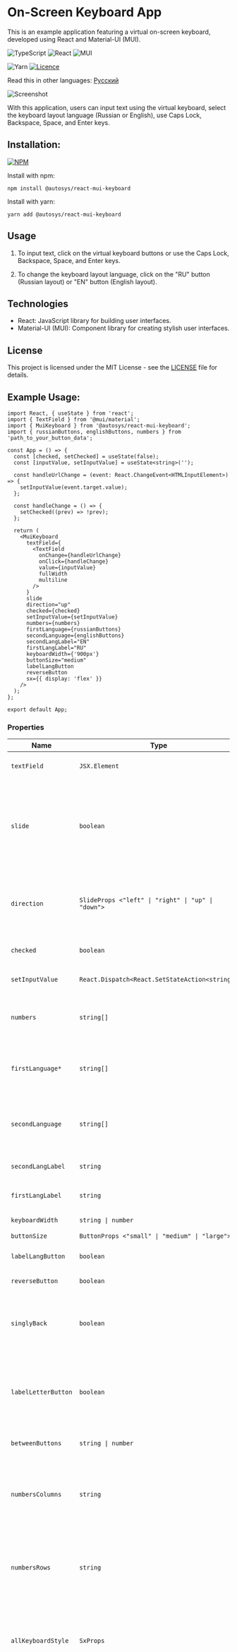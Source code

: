 # On-Screen Keyboard App

This is an example application featuring a virtual on-screen keyboard, developed using React and Material-UI (MUI).

![TypeScript](https://img.shields.io/badge/typescript-%23007ACC.svg?style=for-the-badge&logo=typescript&logoColor=white)
![React](https://img.shields.io/badge/react-%2320232a.svg?style=for-the-badge&logo=react&logoColor=%2361DAFB)
![MUI](https://img.shields.io/badge/MUI-%230081CB.svg?style=for-the-badge&logo=mui&logoColor=white)

![Yarn](https://img.shields.io/badge/yarn-%232C8EBB.svg?style=for-the-badge&logo=yarn&logoColor=white)
[![Licence](https://img.shields.io/github/license/Ileriayo/markdown-badges?style=for-the-badge)](./LICENSE)

Read this in other languages: [Русский](README.ru.md)

![Screenshot](./screenshots/en_screen.png)

<!-- <hr> -->

With this application, users can input text using the virtual keyboard, select the keyboard layout language (Russian or English), use Caps Lock, Backspace, Space, and Enter keys.

## Installation:

[![NPM](https://nodei.co/npm/@autosys/react-mui-keyboard.png?downloads=true&stars=true)](https://www.npmjs.com/package/@autosys/react-mui-keyboard)

Install with npm:

`npm install @autosys/react-mui-keyboard`

Install with yarn:

`yarn add @autosys/react-mui-keyboard`

## Usage

1. To input text, click on the virtual keyboard buttons or use the Caps Lock, Backspace, Space, and Enter keys.

2. To change the keyboard layout language, click on the "RU" button (Russian layout) or "EN" button (English layout).

## Technologies

- React: JavaScript library for building user interfaces.
- Material-UI (MUI): Component library for creating stylish user interfaces.

## License

This project is licensed under the MIT License - see the [LICENSE](LICENSE) file for details.

## Example Usage:

```tsx
import React, { useState } from 'react';
import { TextField } from '@mui/material';
import { MuiKeyboard } from '@autosys/react-mui-keyboard';
import { russianButtons, englishButtons, numbers } from 'path_to_your_button_data';

const App = () => {
  const [checked, setChecked] = useState(false);
  const [inputValue, setInputValue] = useState<string>('');

  const handleUrlChange = (event: React.ChangeEvent<HTMLInputElement>) => {
    setInputValue(event.target.value);
  };

  const handleChange = () => {
    setChecked((prev) => !prev);
  };

  return (
    <MuiKeyboard
      textField={
        <TextField
          onChange={handleUrlChange}
          onClick={handleChange}
          value={inputValue}
          fullWidth
          multiline
        />
      }
      slide
      direction="up"
      checked={checked}
      setInputValue={setInputValue}
      numbers={numbers}
      firstLanguage={russianButtons}
      secondLanguage={englishButtons}
      secondLangLabel="EN"
      firstLangLabel="RU"
      keyboardWidth={'900px'}
      buttonSize="medium"
      labelLangButton
      reverseButton
      sx={{ display: 'flex' }}
    />
  );
};

export default App;
```

### Properties

| Name                | Type                                                                        | Description                                                                                                                                                                       |
| ------------------- | --------------------------------------------------------------------------- | --------------------------------------------------------------------------------------------------------------------------------------------------------------------------------- |
| `textField`         | `JSX.Element`                                                               | Text input field component.                                                                                                                                                       |
| `slide`             | `boolean`                                                                   | A flag indicating whether the keyboard should appear with a Slide animation. By default, `true`.                                                                                  |
| `direction`         | `SlideProps <"left" \| "right" \| "up" \| "down">`                          | Slide animation direction (used if `slide` is set to `true`). By default, `up`.                                                                                                   |
| `checked`           | `boolean`                                                                   | Keyboard visibility state flag.                                                                                                                                                   |
| `setInputValue`     | `React.Dispatch<React.SetStateAction<string>>`                              | Callback to set the input field's value.                                                                                                                                          |
| `numbers`           | `string[]`                                                                  | Array of characters for keyboard number buttons.                                                                                                                                  |
| `firstLanguage*`    | `string[]`                                                                  | Array of characters for keyboard buttons in the first language.                                                                                                                   |
| `secondLanguage`    | `string[]`                                                                  | Array of characters for keyboard buttons in the second language.                                                                                                                  |
| `secondLangLabel`   | `string`                                                                    | Label for the second language.                                                                                                                                                    |
| `firstLangLabel`    | `string`                                                                    | Label for the first language.                                                                                                                                                     |
| `keyboardWidth`     | `string \| number`                                                          | Keyboard width.                                                                                                                                                                   |
| `buttonSize`        | `ButtonProps <"small" \| "medium" \| "large">`                              | Button size.                                                                                                                                                                      |
| `labelLangButton`   | `boolean`                                                                   | Language switch button.                                                                                                                                                           |
| `reverseButton`     | `boolean`                                                                   | Text reset button.                                                                                                                                                                |
| `singlyBack`        | `boolean`                                                                   | If `true`, the backspace button is separate from the block with numbers.                                                                                                          |
| `labelLetterButton` | `boolean`                                                                   | If `true`, a button is added to switch between the layout with letters and numbers.                                                                                               |
| `betweenButtons`    | `string \| number`                                                          | Distance between buttons.                                                                                                                                                         |
| `numbersColumns`    | `string`                                                                    | The number of columns for numeric keypad when it is separate from letters. By default, `5`.                                                                                       |
| `numbersRows`       | `string`                                                                    | The number of rows for numeric keypad when it is separate from letters. By default, `3`.                                                                                          |
| `allKeyboardStyle`  | `SxProps`                                                                   | [The sx prop is a shortcut for defining custom styles that has access to the theme.](https://mui.com/system/getting-started/the-sx-prop/)                                         |
| `timeout`           | `SlideProps <number \| { appear?: number, enter?: number, exit?: number }>` | [The duration for the transition, in milliseconds. You may specify a single timeout for all transitions, or individually with an object.](https://mui.com/material-ui/api/slide/) |

Props marked with \* are required.

### Usage without TextField and with Context

If you want to use the MuiKeyboard component without a built-in TextField and manage the input value using context, follow these steps:

1. Wrap your application with the `MuiKeyboardProvider`:

```tsx
// index.tsx
import React from 'react';
import ReactDOM from 'react-dom';
import App from './App';
import { MuiKeyboardProvider } from '@autosys/react-mui-keyboard';
import { russianButtons } from '@autosys/react-mui-keyboard';

ReactDOM.render(
  <MuiKeyboardProvider
    firstLanguage={russianButtons}
    sx={{ display: 'flex', justifyContent: 'center', mt: 50 }}
    keyboardWidth={'900px'}
  >
    <App />
  </MuiKeyboardProvider>,
  document.getElementById('root'),
);
```

2. Then yo may use the `useMuiKeyboard` hook in any another component to access the input value and setter from the context.

```tsx
// App.tsx
import React from 'react';
import { TextField } from '@mui/material';
import { useMuiKeyboard } from '@autosys/react-mui-keyboard';

const App = () => {
  const { inputValue, keyboardFeature } = useMuiKeyboard();
  return (
    <TextField
      value={inputValue}
      onClick={() => keyboardFeature({ slideEffect: true })}
      label="Click!"
    >
      Hello
    </TextField>
  );
};

export default App;
```

If you want your component (for example, a button) to only be able to close the keyboard, use `onClick={() => keyboardFeature({ slideEffect: false })}`

![Example_context](./screenshots/keyboard_context.png)

If you want to reset the inputValue, but don't want to do it with a button on the keyboard, you can use any other button with `onClick={() => keyboardFeature({ resetText: true })}`

## Examples:

### singlyBack and betweenButtons

If you want the backspace key to be separate, use the `singlyBack` prop. You can also use the `betweenButtons` prop to increase the distance between the keys.

![Example_singlyBack](./screenshots/singlyBack_betweenButtons.png)

### labelLetterButton

If you want to use numbers separately from letters, then use the `labelLetterButton` prop. You can also use the `numberColumns` and `numbersRows` props to change columns and rows in a numeric block.

![Example_labelLetter](./screenshots/labelLetter_letter.png)
![Example_labelLetter_numbers](./screenshots/labelLetter_numbers.png)
